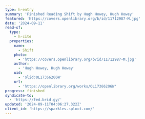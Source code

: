 ```yaml
---
type: h-entry
summary: 'Finished Reading Shift by Hugh Howey, Hugh Howey'
featured: 'https://covers.openlibrary.org/b/id/11712987-M.jpg'
date: '2024-09-11'
read-of:
  type:
    - h-cite
  properties:
    name:
      - Shift
    photo:
      - 'https://covers.openlibrary.org/b/id/11712987-M.jpg'
    author:
      - 'Hugh Howey, Hugh Howey'
    uid:
      - 'olid:OL17366206W'
    url:
      - 'https://openlibrary.org/works/OL17366206W'
progress: finished
syndicate-to:
  - 'https://fed.brid.gy/'
updated: '2024-09-11T04:06:27.322Z'
client_id: 'https://sparkles.sploot.com/'
---
```


